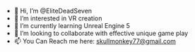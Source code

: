 - 👋 Hi, I’m @EliteDeadSeven
- 👀 I’m interested in VR creation
- 🌱 I’m currently learning Unreal Engine 5
- 💞️ I’m looking to collaborate with effective unique game play
- 📫 You Can Reach me here: skullmonkey77@gmail.com

<!---
EliteDeadSeven/EliteDeadSeven is a ✨ special ✨ repository because its `README.md` (this file) appears on your GitHub profile.
You can click the Preview link to take a look at your changes.
--->
